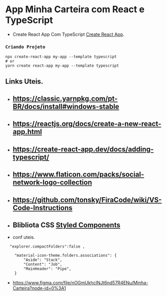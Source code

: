 # App Minha Carteira com React e TypeScript

* Create React App Com TypeScript [Create React App](https://create-react-app.dev/docs/adding-typescript/). 


### `Criando Projeto `

    npx create-react-app my-app --template typescript
    # or
    yarn create react-app my-app --template typescript

## Links Uteis.
* ##  https://classic.yarnpkg.com/pt-BR/docs/install#windows-stable

* ## https://reactjs.org/docs/create-a-new-react-app.html

* ## https://create-react-app.dev/docs/adding-typescript/

* ## https://www.flaticon.com/packs/social-network-logo-collection

* ## https://github.com/tonsky/FiraCode/wiki/VS-Code-Instructions

* ## Blibliota CSS  [Styled Components](https://styled-components.com/)

* conf uteis.
```
  "explorer.compactFolders":false ,
  
    "material-icon-theme.folders.associations": {    
        "Aside": "Stack",
        "Content": "Job",
        "MainHeader": "Pipe",
    }
```
* https://www.figma.com/file/nOGmUkhcINJt6nd57R4ENu/Minha-Carteira?node-id=0%3A1

